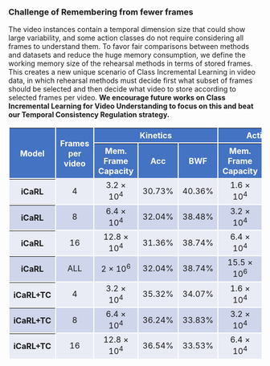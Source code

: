---
---
### Challenge of Remembering from fewer frames

The video instances contain a temporal dimension size that could show large variability, and some action classes do not require considering all frames to understand them. To favor fair comparisons between methods and datasets and reduce the huge memory consumption, we define the working memory size of the rehearsal methods in terms of stored frames. This creates a new unique scenario of Class Incremental Learning in video data, in which rehearsal methods must decide first what subset of frames should be selected and then decide what video to store according to selected frames per video. <strong>We encourage future works on Class Incremental Learning for Video Understanding to focus on this and beat our Temporal Consistency Regulation strategy.</strong>

<table style="border-collapse: separate; text-align: center; vertical-align: middle; margin-left: auto;margin-right: auto;">
 <thead style="background-color: #4473c4;color: white;">
  <tr>
   <th rowspan="2">Model</th>
   <th rowspan="2">Frames per video</th>
   <th colspan="3">Kinetics</th>
   <th colspan="3">ActivityNet-Trim</th>
   <th colspan="3">UCF101</th>
  </tr>
  <tr>
   <th>Mem. Frame Capacity</th>
   <th>Acc</th>
   <th>BWF</th>
   <th>Mem. Frame Capacity</th>
   <th>Acc</th>
   <th>BWF</th>
   <th>Mem. Frame Capacity</th>
   <th>Acc</th>
   <th>BWF</th>
  </tr>
 </thead>
 <tbody>
  <tr style="background-color: #e9ebf5">
   <th>iCaRL</th>
   <td>4</td>
   <td>3.2 × 10<sup>4</sup></td>
   <td>30.73%</td>
   <td>40.36%</td>
   <td>1.6 × 10<sup>4</sup></td>
   <td>21.63%</td>
   <td>36.98%</td>
   <td>8.08 × 10<sup>3</sup></td>
   <td>80.32%</td>
   <td>17.13%</td>
  </tr>
  <tr style="background-color: #cfd5ea">
   <th>iCaRL</th>
   <td>8</td>
   <td>6.4 × 10<sup>4</sup></td>
   <td>32.04%</td>
   <td>38.48%</td>
   <td>3.2 × 10<sup>4</sup></td>
   <td>21.54%</td>
   <td>33.41%</td>
   <td>16.16 × 10<sup>3</sup></td>
   <td>81.12%</td>
   <td>18.25%</td>
  </tr>
  <tr style="background-color: #e9ebf5">
   <th>iCaRL</th>
   <td>16</td>
   <td>12.8 × 10<sup>4</sup></td>
   <td>31.36%</td>
   <td>38.74%</td>
   <td>6.4 × 10<sup>4</sup></td>
   <td>25.27%</td>
   <td>29.71%</td>
   <td>32.32 × 10<sup>3</sup></td>
   <td>81.06%</td>
   <td>18.23%</td>
  </tr>
  <tr style="background-color: #cfd5ea">
   <th>iCaRL</th>
   <td>ALL</td>
   <td>2 × 10<sup>6</sup></td>
   <td>32.04%</td>
   <td>38.74%</td>
   <td>15.5 × 10<sup>6</sup></td>
   <td>48.53%</td>
   <td>19.72%</td>
   <td>3.69 × 10<sup>5</sup></td>
   <td>80.97%</td>
   <td>18.11%</td>
  </tr>
  <tr style="background-color: #e9ebf5">
   <th>iCaRL+TC</th>
   <td>4</td>
   <td>3.2 × 10<sup>4</sup></td>
   <td>35.32%</td>
   <td>34.07%</td>
   <td>1.6 × 10<sup>4</sup></td>
   <td>42.99%</td>
   <td>23.82%</td>
   <td>8.08 × 10<sup>3</sup></td>
   <td>73.85%</td>
   <td>26.35%</td>
  </tr>
  <tr style="background-color: #cfd5ea">
   <th>iCaRL+TC</th>
   <td>8</td>
   <td>6.4 × 10<sup>4</sup></td>
   <td>36.24%</td>
   <td>33.83%</td>
   <td>3.2 × 10<sup>4</sup></td>
   <td>45.73%</td>
   <td>18.90%</td>
   <td>16.16 × 10<sup>3</sup></td>
   <td>74.25%</td>
   <td>25.27%</td>
  </tr>
  <tr style="background-color: #e9ebf5">
   <th>iCaRL+TC</th>
   <td>16</td>
   <td>12.8 × 10<sup>4</sup></td>
   <td>36.54%</td>
   <td>33.53%</td>
   <td>6.4 × 10<sup>4</sup></td>
   <td>44.04%</td>
   <td>22.82%</td>
   <td>32.32 × 10<sup>3</sup></td>
   <td>75.84%</td>
   <td>23.23%</td>
  </tr>
 </tbody>
</table>


